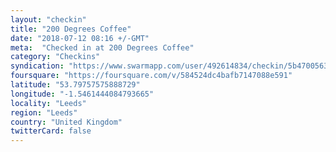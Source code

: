 ```yaml
---
layout: "checkin"
title: "200 Degrees Coffee"
date: "2018-07-12 08:16 +/-GMT"
meta:  "Checked in at 200 Degrees Coffee"
category: "Checkins"
syndication: "https://www.swarmapp.com/user/492614834/checkin/5b470056340a58002ca19cdf"
foursquare: "https://foursquare.com/v/584524dc4bafb7147088e591"
latitude: "53.79757575888729"
longitude: "-1.5461444084793665"
locality: "Leeds"
region: "Leeds"
country: "United Kingdom"
twitterCard: false
---
```


